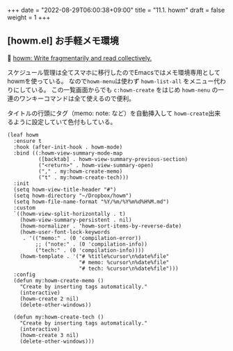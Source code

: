 +++
date = "2022-08-29T06:00:38+09:00"
title = "11.1. howm"
draft = false
weight = 1
+++

## [howm.el] お手軽メモ環境
🔗 [howm: Write fragmentarily and read collectively.](https://howm.osdn.jp/) 

スケジュール管理は全てスマホに移行したのでEmacsではメモ環境専用としてhowmを使っている。
なので`howm-menu`は使わず `howm-list-all` をメニュー代わりにしている。
この一覧画面からでも `c:hown-create` をはじめ `howm-nenu` の一連のワンキーコマンドは全て使えるので便利。

タイトルの行頭にタグ（memo: note: など）を自動挿入して `howm-create`出来るように設定していて色付もしている。

```elisp
(leaf howm
  :ensure t
  :hook (after-init-hook . howm-mode)
  :bind ((:howm-view-summary-mode-map
		  ([backtab] . howm-view-summary-previous-section)
		  ("<return>" . howm-view-summary-open)
		  ("," . my:howm-create-memo)
		  ("t" . my:howm-create-tech)))
  :init
  (setq howm-view-title-header "#")
  (setq howm-directory "~/Dropbox/howm")
  (setq howm-file-name-format "%Y/%m/%Y%m%d%H%M.md")
  :custom
  `((howm-view-split-horizontally . t)
	(howm-view-summary-persistent . nil)
	(howm-normalizer . 'howm-sort-items-by-reverse-date)
	(howm-user-font-lock-keywords
	 . '(("memo:" . (0 'compilation-error))
		 ;; ("note:" . (0 'compilation-info))
		 ("tech:" . (0 'compilation-info))))
	(howm-template . '("# %title%cursor\n%date%file"
					   "# memo: %cursor\n%date%file"
					   "# tech: %cursor\n%date%file")))
  :config
  (defun my:howm-create-memo ()
    "Create by inserting tags automatically."
	(interactive)
	(howm-create 2 nil)
	(delete-other-windows))

  (defun my:howm-create-tech ()
    "Create by inserting tags automatically."
	(interactive)
	(howm-create 3 nil)
	(delete-other-windows)))
```
